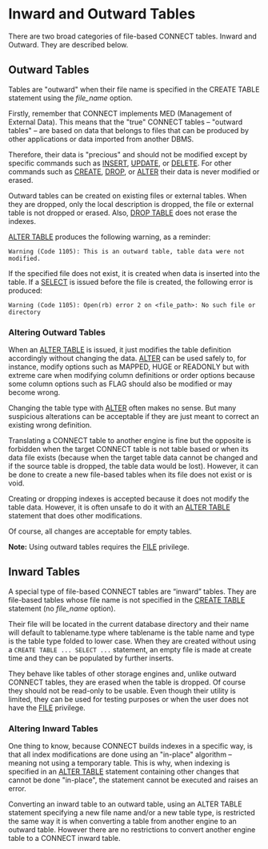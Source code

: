 
# Inward and Outward Tables


There are two broad categories of file-based CONNECT tables. Inward and Outward. They are
described below.


## Outward Tables


Tables are "outward" when their file name is specified in the CREATE TABLE statement using the *file_name* option.


Firstly, remember that CONNECT implements MED (Management of External Data).
This means that the "true" CONNECT tables – "outward tables" – are based on
data that belongs to files that can be produced by other applications or data
imported from another DBMS.


Therefore, their data is "precious" and should not be modified except by
specific commands such as [INSERT](../../../sql-statements-and-structure/sql-statements/data-manipulation/inserting-loading-data/insert.md), [UPDATE](../../../sql-statements-and-structure/sql-statements/data-manipulation/changing-deleting-data/update.md), or [DELETE](../../../sql-statements-and-structure/sql-statements/data-manipulation/changing-deleting-data/delete.md). For other commands such as [CREATE](../../../sql-statements-and-structure/sql-statements/data-definition/create/README.md), [DROP](../../../sql-statements-and-structure/sql-statements/data-definition/drop/README.md), or [ALTER](../../../sql-statements-and-structure/sql-statements/data-definition/alter/README.md) their data is never modified or erased.


Outward tables can be created on existing files or external tables. When they
are dropped, only the local description is dropped, the file or external table
is not dropped or erased. Also, [DROP TABLE](../../../sql-statements-and-structure/sql-statements/data-definition/drop/drop-table.md) does not erase the indexes.


[ALTER TABLE](../../../sql-statements-and-structure/sql-statements/data-definition/alter/alter-table.md) produces the following warning, as a reminder:


```
Warning (Code 1105): This is an outward table, table data were not modified.
```

If the specified file does not exist, it is created when data is inserted into the table. If a [SELECT](../../../sql-statements-and-structure/sql-statements/data-manipulation/selecting-data/select.md) is issued before the file is created, the following error is produced:


```
Warning (Code 1105): Open(rb) error 2 on <file_path>: No such file or directory
```

### Altering Outward Tables


When an [ALTER TABLE](../../../sql-statements-and-structure/sql-statements/data-definition/alter/alter-table.md) is issued, it just modifies the table definition
accordingly without changing the data. [ALTER](../../../sql-statements-and-structure/sql-statements/data-definition/alter/README.md) can be used safely to, for
instance, modify options such as MAPPED, HUGE or READONLY but with extreme care
when modifying column definitions or order options because some column options
such as FLAG should also be modified or may become wrong.


Changing the table type with [ALTER](../../../sql-statements-and-structure/sql-statements/data-definition/alter/README.md) often makes no sense. But many suspicious
alterations can be acceptable if they are just meant to correct an existing
wrong definition.


Translating a CONNECT table to another engine is fine but the opposite is
forbidden when the target CONNECT table is not table based or when its data
file exists (because when the target table data cannot be changed and if the source
table is dropped, the table data would be lost). However, it can be done to
create a new file-based tables when its file does not exist or is void.


Creating or dropping indexes is accepted because it does not modify the table
data. However, it is often unsafe to do it with an [ALTER TABLE](../../../sql-statements-and-structure/sql-statements/data-definition/alter/alter-table.md) statement that
does other modifications.


Of course, all changes are acceptable for empty tables.


**Note:** Using outward tables requires the [FILE](../../../sql-statements-and-structure/sql-statements/account-management-sql-commands/grant.md#global-privileges) privilege.


## Inward Tables


A special type of file-based CONNECT tables are “inward” tables. They are file-based tables whose file name is not specified in the [CREATE TABLE](../../../sql-statements-and-structure/sql-statements/data-definition/create/create-table.md) statement (no *file_name* option).


Their file will be located in the current database directory and their name
will default to tablename.type where tablename is the table name and type is the table
type folded to lower case. When they are created without using a
`CREATE TABLE ... SELECT ...` statement, an empty file is made at create
time and they can be populated by further inserts.


They behave like tables of other storage engines and, unlike outward CONNECT
tables, they are erased when the table is dropped. Of course they should not be
read-only to be usable. Even though their utility is limited, they can be used
for testing purposes or when the user does not have the [FILE](../../../sql-statements-and-structure/sql-statements/account-management-sql-commands/grant.md#global-privileges) privilege.


### Altering Inward Tables


One thing to know, because CONNECT builds indexes in a specific way, is that
all index modifications are done using an "in-place" algorithm – meaning not
using a temporary table. This is why, when indexing is specified in an [ALTER
TABLE](../../../sql-statements-and-structure/sql-statements/data-definition/alter/alter-table.md) statement containing other changes that cannot be done "in-place", the
statement cannot be executed and raises an error.


Converting an inward table to an outward table, using an ALTER TABLE statement
specifying a new file name and/or a new table type, is restricted the same way
it is when converting a table from another engine to an outward table. However
there are no restrictions to convert another engine table to a CONNECT inward
table.

